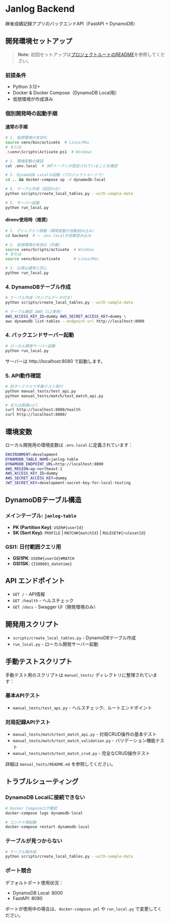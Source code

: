# Janlog Backend

麻雀成績記録アプリのバックエンドAPI（FastAPI + DynamoDB）

## 開発環境セットアップ

> **Note**: 初回セットアップは[プロジェクトルートのREADME](../README.md)を参照してください。

### 前提条件

- Python 3.12+
- Docker & Docker Compose（DynamoDB Local用）
- 仮想環境が作成済み

### 個別開発時の起動手順

#### 通常の手順
```bash
# 1. 仮想環境の有効化
source venv/bin/activate  # Linux/Mac
# または
.\venv\Scripts\Activate.ps1  # Windows

# 2. 環境変数の確認
cat .env.local  # JWTトークンが設定されていることを確認

# 3. DynamoDB Localの起動（プロジェクトルートで）
cd .. && docker-compose up -d dynamodb-local

# 4. テーブル作成（初回のみ）
python scripts/create_local_tables.py --with-sample-data

# 5. サーバー起動
python run_local.py
```

#### direnv使用時（推奨）
```bash
# 1. ディレクトリ移動（環境変数が自動読み込み）
cd backend  # → .env.localが自動読み込み

# 2. 仮想環境の有効化（手動）
source venv/Scripts/activate  # Windows
# または
source venv/bin/activate      # Linux/Mac

# 3. 以降は通常と同じ
python run_local.py
```

### 4. DynamoDBテーブル作成

```bash
# テーブル作成（サンプルデータ付き）
python scripts/create_local_tables.py --with-sample-data

# テーブル確認（AWS CLI使用）
AWS_ACCESS_KEY_ID=dummy AWS_SECRET_ACCESS_KEY=dummy \
aws dynamodb list-tables --endpoint-url http://localhost:8000
```

### 4. バックエンドサーバー起動

```bash
# ローカル開発サーバー起動
python run_local.py
```

サーバーは http://localhost:8080 で起動します。

### 5. API動作確認

```bash
# 別ターミナルで手動テスト実行
python manual_tests/test_api.py
python manual_tests/match/test_match_api.py

# または直接curl
curl http://localhost:8080/health
curl http://localhost:8080/
```

## 環境変数

ローカル開発用の環境変数は `.env.local` に定義されています：

```bash
ENVIRONMENT=development
DYNAMODB_TABLE_NAME=janlog-table
DYNAMODB_ENDPOINT_URL=http://localhost:8000
AWS_REGION=ap-northeast-1
AWS_ACCESS_KEY_ID=dummy
AWS_SECRET_ACCESS_KEY=dummy
JWT_SECRET_KEY=development-secret-key-for-local-testing
```

## DynamoDBテーブル構造

### メインテーブル: `janlog-table`

- **PK (Partition Key)**: `USER#{userId}`
- **SK (Sort Key)**: `PROFILE` | `MATCH#{matchId}` | `RULESET#{rulesetId}`

### GSI1: 日付範囲クエリ用

- **GSI1PK**: `USER#{userId}#MATCH`
- **GSI1SK**: `{ISO8601_datetime}`

## API エンドポイント

- `GET /` - API情報
- `GET /health` - ヘルスチェック
- `GET /docs` - Swagger UI（開発環境のみ）

## 開発用スクリプト

- `scripts/create_local_tables.py` - DynamoDBテーブル作成
- `run_local.py` - ローカル開発サーバー起動

## 手動テストスクリプト

手動テスト用のスクリプトは `manual_tests/` ディレクトリに整理されています：

### 基本APIテスト
- `manual_tests/test_api.py` - ヘルスチェック、ルートエンドポイント

### 対局記録APIテスト
- `manual_tests/match/test_match_api.py` - 対局CRUD操作の基本テスト
- `manual_tests/match/test_match_validation.py` - バリデーション機能テスト
- `manual_tests/match/test_match_crud.py` - 完全なCRUD操作テスト

詳細は `manual_tests/README.md` を参照してください。

## トラブルシューティング

### DynamoDB Localに接続できない

```bash
# Docker Composeログ確認
docker-compose logs dynamodb-local

# コンテナ再起動
docker-compose restart dynamodb-local
```

### テーブルが見つからない

```bash
# テーブル再作成
python scripts/create_local_tables.py --with-sample-data
```

### ポート競合

デフォルトポート使用状況：
- DynamoDB Local: 8000
- FastAPI: 8080

ポートが使用中の場合は、`docker-compose.yml` や `run_local.py` で変更してください。